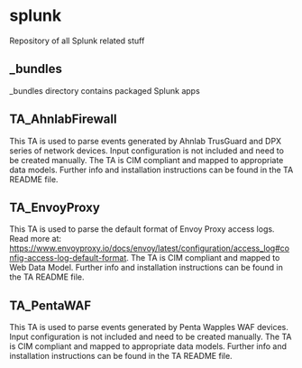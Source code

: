 # splunk
Repository of all Splunk related stuff

## _bundles
_bundles directory contains packaged Splunk apps

## TA_AhnlabFirewall
This TA is used to parse events generated by Ahnlab TrusGuard and DPX series of network devices. Input configuration is not included and need to be created manually. The TA is CIM compliant and mapped to appropriate data models. Further info and installation instructions can be found in the TA README file.

## TA_EnvoyProxy
This TA is used to parse the default format of Envoy Proxy access logs. Read more at: https://www.envoyproxy.io/docs/envoy/latest/configuration/access_log#config-access-log-default-format. The TA is CIM compliant and mapped to Web Data Model. Further info and installation instructions can be found in the TA README file.

## TA_PentaWAF
This TA is used to parse events generated by Penta Wapples WAF devices. Input configuration is not included and need to be created manually. The TA is CIM compliant and mapped to appropriate data models. Further info and installation instructions can be found in the TA README file.
